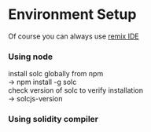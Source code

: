 # Environment Setup
Of course you can always use <a href="remix.ethereum.org">remix IDE</a>
### <b>Using node</b>
install solc globally from npm<br>
-> npm install -g solc<br>
check version of solc to verify installation<br>
-> solcjs-version
### <b>Using solidity compiler</b>
